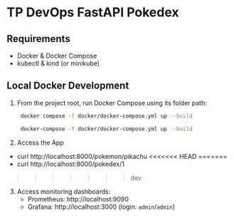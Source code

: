 # TP DevOps FastAPI Pokedex

## Requirements

- Docker & Docker Compose
- kubectl & kind (or minikube)

## Local Docker Development

1. From the project root, run Docker Compose using its folder path:

   ```bash
    docker compose -f docker/docker-compose.yml up --build
   ```

   ```bash
    docker-compose -f docker/docker-compose.yml up --build
   ```

2. Access the App

- curl http://localhost:8000/pokemon/pikachu
<<<<<<< HEAD
=======
- curl http://localhost:8000/pokedex/1
>>>>>>> dev

3. Access monitoring dashboards:
   - Prometheus: http://localhost:9090
   - Grafana: http://localhost:3000 (login: `admin`/`admin`)
